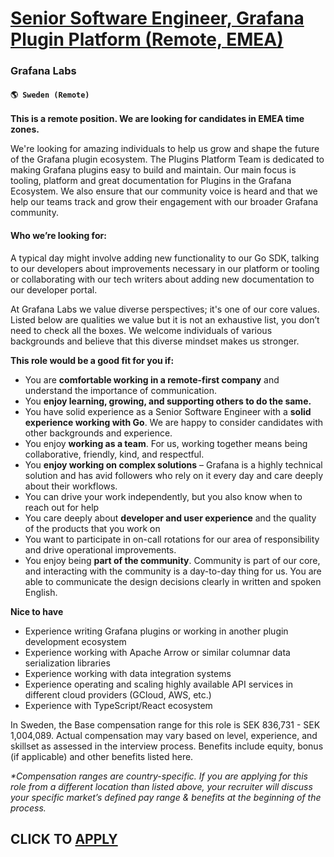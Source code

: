 # [Senior Software Engineer, Grafana Plugin Platform (Remote, EMEA)](https://www.remotewlb.com/apply/senior-software-engineer-grafana-plugin-platform-remote-emea-127905)  
### Grafana Labs  
#### `🌎 Sweden (Remote)`  

**This is a remote position. We are looking for candidates in EMEA time zones.**

We're looking for amazing individuals to help us grow and shape the future of the Grafana plugin ecosystem. The Plugins Platform Team is dedicated to making Grafana plugins easy to build and maintain. Our main focus is tooling, platform and great documentation for Plugins in the Grafana Ecosystem. We also ensure that our community voice is heard and that we help our teams track and grow their engagement with our broader Grafana community.

#### **Who we’re looking for:**

A typical day might involve adding new functionality to our Go SDK, talking to our developers about improvements necessary in our platform or tooling or collaborating with our tech writers about adding new documentation to our developer portal.

At Grafana Labs we value diverse perspectives; it's one of our core values. Listed below are qualities we value but it is not an exhaustive list, you don’t need to check all the boxes. We welcome individuals of various backgrounds and believe that this diverse mindset makes us stronger.

**This role would be a good fit for you if:**

  * You are **comfortable working in a remote-first company** and understand the importance of communication.
  * You **enjoy learning, growing, and supporting others to do the same.**
  * You have solid experience as a Senior Software Engineer with a **solid experience working with Go**. We are happy to consider candidates with other backgrounds and experience.
  * You enjoy **working as a team**. For us, working together means being collaborative, friendly, kind, and respectful.
  * You **enjoy working on complex solutions** – Grafana is a highly technical solution and has avid followers who rely on it every day and care deeply about their workflows.
  * You can drive your work independently, but you also know when to reach out for help
  * You care deeply about **developer and user experience** and the quality of the products that you work on
  * You want to participate in on-call rotations for our area of responsibility and drive operational improvements.
  * You enjoy being **part of the community**. Community is part of our core, and interacting with the community is a day-to-day thing for us. You are able to communicate the design decisions clearly in written and spoken English.

**Nice to have**

  * Experience writing Grafana plugins or working in another plugin development ecosystem
  * Experience working with Apache Arrow or similar columnar data serialization libraries
  * Experience working with data integration systems
  * Experience operating and scaling highly available API services in different cloud providers (GCloud, AWS, etc.)
  * Experience with TypeScript/React ecosystem

In Sweden, the Base compensation range for this role is SEK 836,731 - SEK 1,004,089. Actual compensation may vary based on level, experience, and skillset as assessed in the interview process. Benefits include equity, bonus (if applicable) and other benefits listed here.

_*Compensation ranges are country-specific. If you are applying for this role from a different location than listed above, your recruiter will discuss your specific market’s defined pay range & benefits at the beginning of the process._

  
## CLICK TO [APPLY](https://www.remotewlb.com/apply/senior-software-engineer-grafana-plugin-platform-remote-emea-127905)

